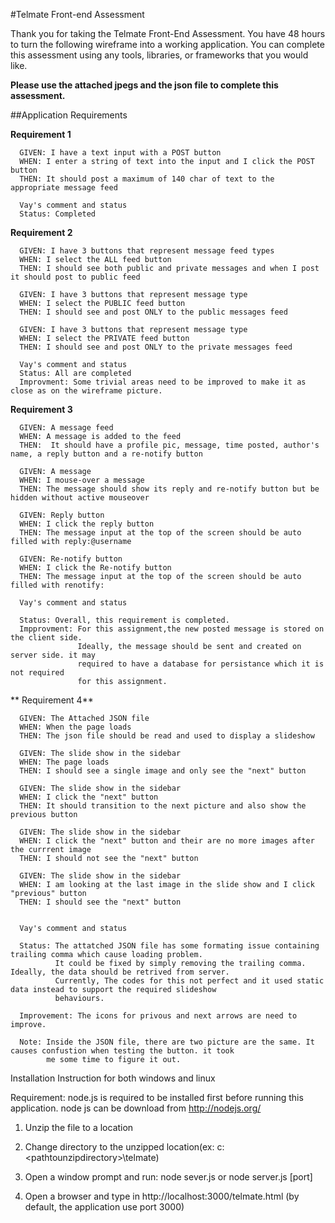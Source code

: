 #Telmate Front-end Assessment

Thank you for taking the Telmate Front-End Assessment.  You have 48 hours to turn the following wireframe into a working application.  You can complete this assessment using any tools, libraries, or frameworks that you would like.

**Please use the attached jpegs and  the json file to complete this assessment.**

##Application Requirements

**Requirement 1**

	  GIVEN: I have a text input with a POST button
	  WHEN: I enter a string of text into the input and I click the POST button
	  THEN: It should post a maximum of 140 char of text to the appropriate message feed
	  
	  Vay's comment and status
	  Status: Completed
	  

**Requirement 2**

	  GIVEN: I have 3 buttons that represent message feed types
	  WHEN: I select the ALL feed button
	  THEN: I should see both public and private messages and when I post it should post to public feed

	  GIVEN: I have 3 buttons that represent message type
	  WHEN: I select the PUBLIC feed button
	  THEN: I should see and post ONLY to the public messages feed

	  GIVEN: I have 3 buttons that represent message type
	  WHEN: I select the PRIVATE feed button
	  THEN: I should see and post ONLY to the private messages feed
	  
	  Vay's comment and status
	  Status: All are completed 
	  Improvment: Some trivial areas need to be improved to make it as close as on the wireframe picture.

**Requirement 3**

	  GIVEN: A message feed
	  WHEN: A message is added to the feed
	  THEN:  It should have a profile pic, message, time posted, author's name, a reply button and a re-notify button

	  GIVEN: A message
	  WHEN: I mouse-over a message
	  THEN: The message should show its reply and re-notify button but be hidden without active mouseover

	  GIVEN: Reply button
	  WHEN: I click the reply button
	  THEN: The message input at the top of the screen should be auto filled with reply:@username

	  GIVEN: Re-notify button
	  WHEN: I click the Re-notify button
	  THEN: The message input at the top of the screen should be auto filled with renotify:
	  
	  Vay's comment and status
	  
	  Status: Overall, this requirement is completed.
	  Impprovment: For this assignment,the new posted message is stored on the client side.
	  			   Ideally, the message should be sent and created on server side. it may 
	  			   required to have a database for persistance which it is not required
	  			   for this assignment.
	  			   
	               

**  Requirement 4**

	  GIVEN: The Attached JSON file
	  WHEN: When the page loads
	  THEN: The json file should be read and used to display a slideshow	  

	  GIVEN: The slide show in the sidebar
	  WHEN: The page loads
	  THEN: I should see a single image and only see the "next" button

	  GIVEN: The slide show in the sidebar
	  WHEN: I click the "next" button
	  THEN: It should transition to the next picture and also show the previous button

	  GIVEN: The slide show in the sidebar
	  WHEN: I click the "next" button and their are no more images after the currrent image
	  THEN: I should not see the "next" button

	  GIVEN: The slide show in the sidebar
	  WHEN: I am looking at the last image in the slide show and I click "previous" button
	  THEN: I should see the "next" button


	  Vay's comment and status
	  
	  Status: The attatched JSON file has some formating issue containing trailing comma which cause loading problem.
	          It could be fixed by simply removing the trailing comma. Ideally, the data should be retrived from server.
	          Currently, The codes for this not perfect and it used static data instead to support the required slideshow
	          behaviours.
	  
	  Improvement: The icons for privous and next arrows are need to improve.
	  
	  Note: Inside the JSON file, there are two picture are the same. It causes confustion when testing the button. it took
	        me some time to figure it out.        
	        
	        
	        
Installation Instruction for both windows and linux

Requirement: node.js is required to be installed first before running this application. 
			 node js can be download from http://nodejs.org/

1. Unzip the file to a location
2. Change directory to the unzipped location(ex: c:\<pathtounzipdirectory>\telmate)
3. Open a window prompt and run:
		node sever.js
		or 
		node server.js [port] 

4. Open a browser and type in http://localhost:3000/telmate.html (by default, the application use port 3000)


